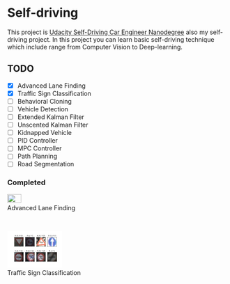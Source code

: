 # Self-driving
This project is [Udacity Self-Driving Car Engineer Nanodegree](https://www.udacity.com/course/self-driving-car-engineer-nanodegree--nd013) also my self-driving project. In this project you can learn basic self-driving technique which include range from Computer Vision to Deep-learning.

## TODO
- [x] Advanced Lane Finding
- [x] Traffic Sign Classification
- [ ] Behavioral Cloning
- [ ] Vehicle Detection
- [ ] Extended Kalman Filter
- [ ] Unscented Kalman Filter
- [ ] Kidnapped Vehicle
- [ ] PID Controller
- [ ] MPC Controller
- [ ] Path Planning
- [ ] Road Segmentation

### Completed
<p>
<img src='./project_1_advanced_lane_finding/output/result.gif' width='25%' height='25%' /><br/>
Advanced Lane Finding
</p><br/>
<p>
<img src='./project_2_traffic_sign_classification/output/result.jpg' width='25%' height='25%' /><br/>
Traffic Sign Classification
</p>


